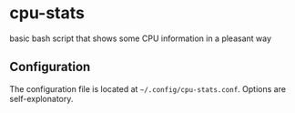 # cpu-stats
basic bash script that shows some CPU information in a pleasant way

## Configuration
The configuration file is located at `~/.config/cpu-stats.conf`.
Options are self-explonatory.
